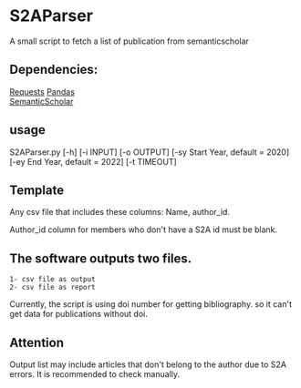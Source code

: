 # S2AParser
A small script to fetch a list of publication from semanticscholar

## Dependencies:
[Requests](https://pypi.org/project/requests/)
[Pandas](https://pypi.org/project/pandas/)  
[SemanticScholar](https://pypi.org/project/semanticscholar/)


## usage
S2AParser.py [-h] [-i INPUT] [-o OUTPUT]
             [-sy Start Year, default = 2020]
             [-ey End Year, default = 2022] [-t TIMEOUT]



## Template
Any csv file that includes these columns: Name, author_id. 

Author_id column for members who don't have a S2A id must be blank.

## The software outputs two files. 
	1- csv file as output
	2- csv file as report 

Currently, the script is using doi number for getting bibliography. so it can't get data for publications without doi.

## Attention
Output list may include articles that don't belong to the author due to S2A errors. It is recommended to check manually.
